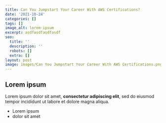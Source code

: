 ```yaml
---
title: Can You Jumpstart Your Career With AWS Certifications?
date: '2021-10-24'
categories: []
tags: []
image_alt: lorem-ipsum
excerpt: asdfasdfasdfasdf
seo:
  title: ''
  description: ''
  robots: []
  extra: []
layout: post
image: images/Can You Jumpstart Your Career With AWS Certifications.png
---
```

## Lorem ipsum

Lorem ipsum dolor sit amet, **consectetur adipiscing elit**, sed do eiusmod tempor incididunt ut labore et dolore magna aliqua.

- Lorem ipsum
- dolor sit amet